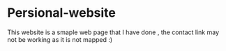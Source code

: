 # Persional-website
This website is a smaple web page that I have done 
, the contact link may not be working as it is not mapped :)
